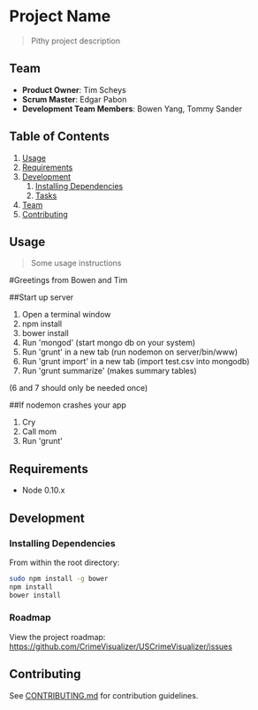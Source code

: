 # Project Name

> Pithy project description

## Team

  - __Product Owner__: Tim Scheys
  - __Scrum Master__: Edgar Pabon
  - __Development Team Members__: Bowen Yang, Tommy Sander

## Table of Contents

1. [Usage](#Usage)
1. [Requirements](#requirements)
1. [Development](#development)
    1. [Installing Dependencies](#installing-dependencies)
    1. [Tasks](#tasks)
1. [Team](#team)
1. [Contributing](#contributing)

## Usage

> Some usage instructions

#Greetings from Bowen and Tim

##Start up server
1. Open a terminal window
2. npm install 
3. bower install 
4. Run 'mongod' (start mongo db on your system)
5. Run 'grunt' in a new tab (run nodemon on server/bin/www)
6. Run 'grunt import' in a new tab (import test.csv into mongodb)
7. Run 'grunt summarize' (makes summary tables)

(6 and 7 should only be needed once)

##If nodemon crashes your app
1. Cry
2. Call mom
3. Run 'grunt'


## Requirements

- Node 0.10.x


## Development

### Installing Dependencies

From within the root directory:

```sh
sudo npm install -g bower
npm install
bower install
```

### Roadmap

View the project roadmap: https://github.com/CrimeVisualizer/USCrimeVisualizer/issues


## Contributing

See [CONTRIBUTING.md](CONTRIBUTING.md) for contribution guidelines.
